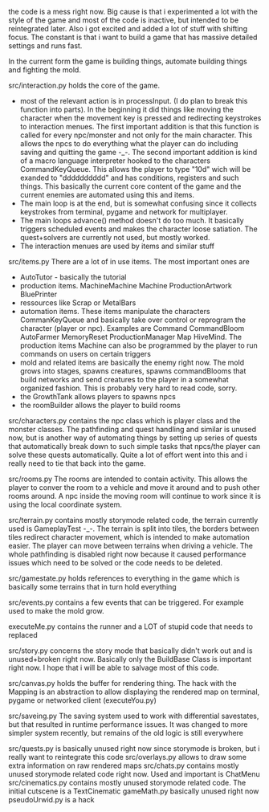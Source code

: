 the code is a mess right now. Big cause is that i experimented a lot with the style of the game and most of the code is inactive, but intended to be reintegrated later. Also i got excited and added a lot of stuff with shifting focus. The constant is that i want to build a game that has massive detailed settings and runs fast.

In the current form the game is building things, automate building things and fighting the mold.

src/interaction.py
holds the core of the game. 
* most of the relevant action is in processInput. (I do plan to break this function into parts). In the beginning it did things like moving the character when the movement key is pressed and redirecting keystrokes to interaction menues. The first important addition is that this function is called for every npc/monster and not only for the main character. This allows the npcs to do everything what the player can do including saving and quitting the game -_-. The second important addition is kind of a macro language interpreter hooked to the characters CommandKeyQueue. This allows the player to type "10d" wich will be exanded to "dddddddddd" and has conditions, registers and such things. This basically the current core content of the game and the current enemies are automated using this and items.
* The main loop is at the end, but is somewhat confusing since it collects keystrokes from terminal, pygame and network for multiplayer.
* The main loops advance() method doesn't do too much. It basically triggers scheduled events and makes the character loose satiation. The quest+solvers are currently not used, but mostly worked.
* The interaction menues are used by items and similar stuff

src/items.py
There are a lot of in use items. The most important ones are
* AutoTutor - basically the tutorial
* production items. MachineMachine Machine ProductionArtwork BluePrinter
* ressources like Scrap or MetalBars
* automation items. These items manipulate the characters CommanKeyQueue and basically take over control or reprogram the character (player or npc). Examples are Command CommandBloom AutoFarmer MemoryReset ProductionManager Map HiveMind. The production items Machine can also be programmed by the player to run commands on users on certain triggers
* mold and related items are basically the enemy right now. The mold grows into stages, spawns creatures, spawns commandBlooms that build networks and send creatures to the player in a somewhat organized fashion. This is probably very hard to read code, sorry.
* the GrowthTank allows players to spawns npcs
* the roomBuilder allows the player to build rooms

src/characters.py
contains the npc class which is player class and the monster classes. The pathfinding and quest handling and similar is unused now, but is another way of automating things by setting up series of quests that automatically break down to such simple tasks that npcs/the player can solve these quests automatically. Quite a lot of effort went into this and i really need to tie that back into the game.

src/rooms.py
The rooms are intended to contain activity. This allows the player to conver the room to a vehicle and move it around and to push other rooms around. A npc inside the moving room will continue to work since it is using the local coordinate system.

src/terrain.py
contains mostly storymode related code, the terrain currently used is GameplayTest -_-. The terrain is split into tiles, the borders between tiles redirect character movement, which is intended to make automation easier. The player can move between terrains when driving a vehicle. The whole pathfinding is disabled right now because it caused performance issues which need to be solved or the code needs to be deleted.

src/gamestate.py
holds references to everything in the game which is basically some terrains that in turn hold everything

src/events.py
contains a few events that can be triggered. For example used to make the mold grow.

executeMe.py
contains the runner and a LOT of stupid code that needs to replaced

src/story.py
concerns the story mode that basically didn't work out and is unused+broken right now. Basically only the BuildBase Class is important right now. I hope that i will be able to salvage most of this code.

src/canvas.py
holds the buffer for rendering thing. The hack with the Mapping is an abstraction to allow displaying the rendered map on terminal, pygame or networked client (executeYou.py) 

src/saveing.py
The saving system used to work with differential savestates, but that resulted in runtime performance issues. It was changed to more simpler system recently, but remains of the old logic is still everywhere

src/quests.py is basically unused right now since storymode is broken, but i really want to reintegrate this code
src/overlays.py allows to draw some extra information on raw rendered maps
src/chats.py contains mostly unused storymode related code right now. Used and important is ChatMenu
src/cinematics.py contains mostly unused storymode related code. The initial cutscene is a TextCinematic
gameMath.py basically unused right now
pseudoUrwid.py is a hack
